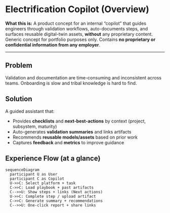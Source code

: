 # Electrification Copilot (Overview)

**What this is:** A product concept for an internal “copilot” that guides engineers through
validation workflows, auto-documents steps, and surfaces reusable digital-twin assets, **without** any proprietary content. Generic concept for portfolio purposes only. Contains **no proprietary or confidential information from any employer**.

---

## Problem
Validation and documentation are time-consuming and inconsistent across teams. Onboarding is slow and
tribal knowledge is hard to find.

## Solution
A guided assistant that:
- Provides **checklists** and **next-best-actions** by context (project, subsystem, maturity)
- Auto-generates **validation summaries** and links artifacts
- Recommends **reusable models/assets** based on prior work
- Captures **feedback** and **metrics** to improve guidance

## Experience Flow (at a glance)
```mermaid
sequenceDiagram
  participant U as User
  participant C as Copilot
  U->>C: Select platform + task
  C->>C: Load playbook + past artifacts
  C-->>U: Show steps + links (Next actions)
  U->>C: Complete step / upload artifact
  C->>C: Generate summary + recommendations
  C-->>U: One-click report + share links
